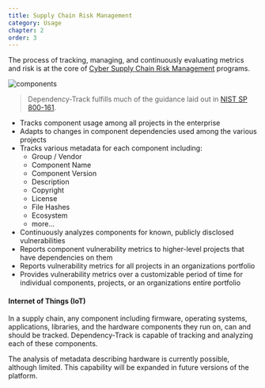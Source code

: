 ```yaml
---
title: Supply Chain Risk Management
category: Usage
chapter: 2
order: 3
---
```


The process of tracking, managing, and continuously evaluating metrics and risk is at the core of
[Cyber Supply Chain Risk Management](https://csrc.nist.gov/Projects/Supply-Chain-Risk-Management) programs. 

![components](/images/screenshots/components.png)

> Dependency-Track fulfills much of the guidance laid out in [NIST SP 800-161](https://csrc.nist.gov/publications/detail/sp/800-161/final).

* Tracks component usage among all projects in the enterprise
* Adapts to changes in component dependencies used among the various projects
* Tracks various metadata for each component including:
  * Group / Vendor
  * Component Name
  * Component Version
  * Description
  * Copyright
  * License
  * File Hashes
  * Ecosystem
  * more...
* Continuously analyzes components for known, publicly disclosed vulnerabilities
* Reports component vulnerability metrics to higher-level projects that have dependencies on them
* Reports vulnerability metrics for all projects in an organizations portfolio
* Provides vulnerability metrics over a customizable period of time for individual components, projects, or an 
organizations entire portfolio

#### Internet of Things (IoT)

In a supply chain, any component including firmware, operating systems, applications, libraries, and the hardware 
components they run on, can and should be tracked. Dependency-Track is capable of tracking and analyzing each of
these components.

The analysis of metadata describing hardware is currently possible, although limited. This capability will be expanded 
in future versions of the platform.